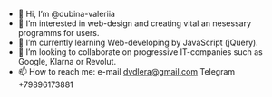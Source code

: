 - 👋 Hi, I’m @dubina-valeriia
- 👀 I’m interested in web-design and creating vital an nesessary programms for users.
- 🌱 I’m currently learning Web-developing by JavaScript (jQuery).
- 💞️ I’m looking to collaborate on progressive IT-companies such as Google, Klarna or Revolut.
- 📫 How to reach me: e-mail dvdlera@gmail.com Telegram +79896173881 

<!---
dubina-valeriia/dubina-valeriia is a ✨ special ✨ repository because its `README.md` (this file) appears on your GitHub profile.
You can click the Preview link to take a look at your changes.
--->

